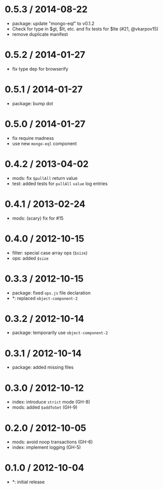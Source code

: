 
0.5.3 / 2014-08-22
==================

 * package: update "mongo-eql" to v0.1.2
 * Check for type in $gt, $lt, etc. and fix tests for $lte (#21, @vkarpov15)
 * remove duplicate manifest

0.5.2 / 2014-01-27
==================

 * fix type dep for browserify

0.5.1 / 2014-01-27
==================

 * package: bump dot

0.5.0 / 2014-01-27
==================

 * fix require madness
 * use new `mongo-eql` component

0.4.2 / 2013-04-02
==================

  * mods: fix `$pullAll` return value
  * test: added tests for `pullAll` `value` log entries

0.4.1 / 2013-02-24
==================

  * mods: (scary) fix for #15

0.4.0 / 2012-10-15
==================

  * filter: special case array ops (`$size`)
  * ops: added `$size`

0.3.3 / 2012-10-15
==================

  * package: fixed `ops.js` file declaration
  * *: replaced `object-component-2`

0.3.2 / 2012-10-14
==================

  * package: temporarily use `object-component-2`

0.3.1 / 2012-10-14
==================

  * package: added missing files

0.3.0 / 2012-10-12
==================

  * index: introduce `strict` mode (GH-8)
  * mods: added `$addToSet` (GH-9)

0.2.0 / 2012-10-05
==================

  * mods: avoid noop transactions (GH-6)
  * index: implement logging (GH-5)

0.1.0 / 2012-10-04
==================

  * *: initial release

